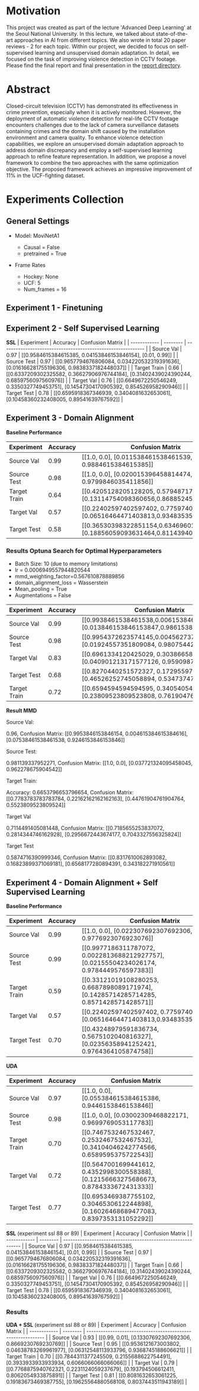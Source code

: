 # Motivation
This project was created as part of the lecture 'Advanced Deep Learning' at the Seoul National University. In this lecture, we talked about state-of-the-art approaches in AI from different topics. We also wrote in total 20 paper reviews - 2 for each topic. Within our project, we decided to focus on self-supervised learning and unsupervised domain adaptation. In detail, we focused on the task of improving violence detection in CCTV footage. Please find the final report and final presentation in the [report directory](report/).

# Abstract
Closed-circuit television (CCTV) has demonstrated its effectiveness in crime prevention, especially when it is actively monitored. However, the deployment of automatic violence detection for real-life CCTV footage encounters challenges due to the lack of camera surveillance datasets containing crimes and the domain shift caused by the installation environment and camera quality. To enhance violence detection capabilities, we explore an unsupervised domain adaptation approach to address domain discrepancy and employ a self-supervised learning approach to refine feature representation. In addition, we propose a novel framework to combine the two approaches with the same optimization objective. The proposed framework achieves an impressive improvement of 11% in the UCF-fighting dataset.

# Experiments Collection

## General Settings

- Model: MoviNetA1

  - Causal = False
  - pretrained = True

- Frame Rates

  - Hockey: None
  - UCF: 5
  - Num_frames = 16

  

## Experiment 1 - Finetuning



## Experiment 2 - Self Supervised Learning

**SSL**
| Experiment   | Accuracy | Confusion Matrix                                             |
| ------------ | -------- | ------------------------------------------------------------ |
| Source Val   | 0.97     |  [[0.9584615384615385, 0.04153846153846154], [0.01, 0.99]]    |
| Source Test  | 0.97     | [[0.9657794676806084, 0.034220532319391636], [0.016166281755196306, 0.9838337182448037]]    |
| Target Train | 0.66     | [[0.6337209302325582, 0.36627906976744184], [0.31402439024390244, 0.6859756097560976]] |
| Target Val   | 0.76     | [[0.6649672250546249, 0.3350327749453751], [0.14547304170905392, 0.854526958290946]] |
| Target Test  | 0.78    | [[0.6595918367346939, 0.3404081632653061], [0.10458360232408005, 0.89541639767592]] |



## Experiment 3 - Domain Alignment

**Baseline Performance**

| Experiment   | Accuracy | Confusion Matrix                                             |
| ------------ | -------- | ------------------------------------------------------------ |
| Source Val   | 0.99     | [[1.0, 0.0], [0.011538461538461539, 0.9884615384615385]]     |
| Source Test  | 0.98     | [[1.0, 0.0], [0.020015396458814474, 0.9799846035411856]]     |
| Target Train | 0.64     | [[0.4205128205128205, 0.5794871794871795], [0.13114754098360656,0.8688524590163934]] |
| Target Val   | 0.57     | [[0.22402597402597402, 0.775974025974026], [0.06516464471403813,0.9348353552859618]] |
| Target Test  | 0.58     | [[0.36530398322851154,0.6346960167714885],[0.18856059093631464,0.8114394090636854]] |



### **Results Optuna Search for Optimal Hyperparameters**

- Batch Size: 10 (due to memory limitations)
- lr = 0.0006949557944820544
- mmd_weighting_factor=0.567610878889856
- domain_alignment_loss = Wasserstein
- Mean_pooling = True
- Augmentations = False

| Experiment   | Accuracy | Confusion Matrix                                             |
| ------------ | -------- | ------------------------------------------------------------ |
| Source Val   | 0.99     | [[0.9938461538461538,0.006153846153846154], [0.013846153846153847,0.9861538461538462]] |
| Source Test  | 0.98     | [[0.9954372623574145,0.0045627376425855515], [0.01924557351809084, 0.9807544264819091]] |
| Target Val   | 0.83     | [[0.6961334120425029, 0.30386658795749705], [0.040901213171577126, 0.9590987868284229]] |
| Target Test  | 0.68     | [[0.8270440251572327, 0.17295597484276728], [0.46526252745058894, 0.5347374725494111]] |
| Target Train | 0.72     | [[0.6594594594594595, 0.34054054054054056], [0.23809523809523808, 0.7619047619047619]] |

**Result MMD**

Source Val:

0.96, Confusion Matrix: [[0.9953846153846154, 0.004615384615384616], [0.07538461538461538, 0.9246153846153846]]

Source Test:

0.981139337952271, Confusion Matrix: [[1.0, 0.0], [0.037721324095458045, 0.962278675904542]]

Target Train:

Accuracy: 0.6653796653796654, Confusion Matrix: [[0.7783783783783784, 0.22162162162162163], [0.44761904761904764, 0.5523809523809524]]

Target Val

0.7114491405081448, Confusion Matrix: [[0.7185655253837072, 0.2814344746162928], [0.2956672443674177, 0.7043327556325824]]

Target Test

0.5874716390999346, Confusion Matrix: [[0.8317610062893082, 0.16823899371069181], [0.6568177280894391, 0.343182271910561]]

## Experiment 4 - Domain Alignment + Self Supervised Learning

**Baseline Performance**

| Experiment   | Accuracy | Confusion Matrix                                             |
| ------------ | -------- | ------------------------------------------------------------ |
| Source Val   | 0.99     | [[1.0, 0.0], [0.022307692307692306, 0.9776923076923076]]    |
| Source Test  | 0.99     | [[0.9977186311787072, 0.0022813688212927757], [0.02155504234026174, 0.9784449576597383]]    |
| Target Train | 0.59     | [[0.33121019108280253, 0.6687898089171974], [0.14285714285714285, 0.8571428571428571]] |
| Target Val   | 0.57     | [[0.22402597402597402, 0.775974025974026], [0.06516464471403813,0.9348353552859618]] |
| Target Test  | 0.70     | [[0.43248979591836734, 0.5675102040816327], [0.02356358941252421, 0.9764364105874758]] |

**UDA**

| Experiment   | Accuracy | Confusion Matrix                                             |
| ------------ | -------- | ------------------------------------------------------------ |
| Source Val   | 0.97     | [[1.0, 0.0], [0.055384615384615386, 0.9446153846153846]]  |
| Source Test  | 0.98     | [[1.0, 0.0], [0.03002309468822171, 0.9699769053117783]]  |
| Target Train | 0.70     | [[0.7467532467532467, 0.2532467532467532], [0.34104046242774566, 0.6589595375722543]] |
| Target Val   | 0.72     | [[0.5647001699441612, 0.4352998300558388], [0.12156663275686673, 0.8784333672431333]] |
| Target Test  | 0.77     | [[0.6953469387755102, 0.3046530612244898], [0.16026468689477083, 0.8397353131052292]] |

**SSL** (experiment ssl 88 or 89)
| Experiment   | Accuracy | Confusion Matrix                                             |
| ------------ | -------- | ------------------------------------------------------------ |
| Source Val   | 0.97     |  [[0.9584615384615385, 0.04153846153846154], [0.01, 0.99]]    |
| Source Test  | 0.97     | [[0.9657794676806084, 0.034220532319391636], [0.016166281755196306, 0.9838337182448037]]    |
| Target Train | 0.66     | [[0.6337209302325582, 0.36627906976744184], [0.31402439024390244, 0.6859756097560976]] |
| Target Val   | 0.76     | [[0.6649672250546249, 0.3350327749453751], [0.14547304170905392, 0.854526958290946]] |
| Target Test  | 0.78    | [[0.6595918367346939, 0.3404081632653061], [0.10458360232408005, 0.89541639767592]] |

### Results
**UDA + SSL** (experiment ssl 88 or 89)
| Experiment   | Accuracy | Confusion Matrix                                             |
| ------------ | -------- | ------------------------------------------------------------ |
| Source Val   | 0.93     |  [[0.99, 0.01], [0.13307692307692306, 0.8669230769230769]]   |
| Source Test  | 0.95     |  [[0.9536121673003802, 0.04638783269961977], [0.06312548113933796, 0.9368745188606621]]   |
| Target Train | 0.70     | [[0.7844311377245509, 0.2155688622754491], [0.3933933933933934, 0.6066066066066066]] |
| Target Val   | 0.79     | [[0.7768875940762321, 0.2231124059237679], [0.193794506612411, 0.8062054933875891]] |
| Target Test  | 0.81    | [[0.8081632653061225, 0.19183673469387755], [0.19625564880568108, 0.8037443511943189]] |
